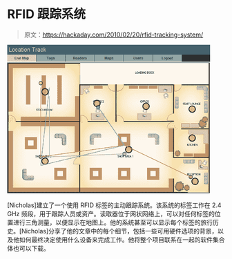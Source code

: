 # RFID 跟踪系统

> 原文：<https://hackaday.com/2010/02/20/rfid-tracking-system/>

![](img/b889cbddc7b5399b7a77d05285365733.png "rfid-tracking-system")

[Nicholas]建立了一个使用 RFID 标签的主动跟踪系统。该系统的标签工作在 2.4 GHz 频段，用于跟踪人员或资产。读取器位于网状网络上，可以对任何标签的位置进行三角测量，以便显示在地图上。他的系统甚至可以显示每个标签的旅行历史。[Nicholas]分享了他的文章中的每个细节，包括一些可用硬件选项的背景，以及他如何最终决定使用什么设备来完成工作。他将整个项目联系在一起的软件集合体也可以下载。